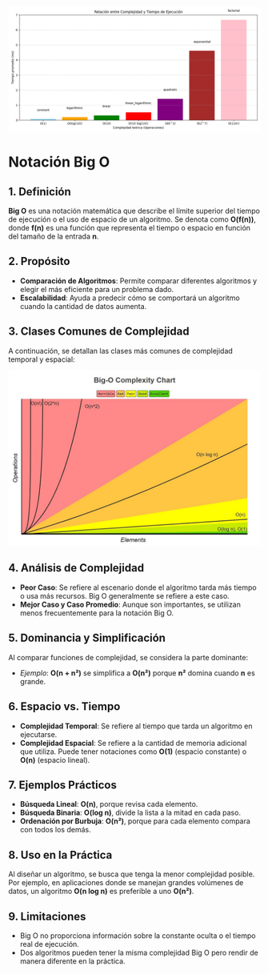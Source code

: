 ![Alt text](assets/Figure_1.png)

# Notación Big O

## 1. Definición

**Big O** es una notación matemática que describe el límite superior del tiempo de ejecución o el uso de espacio de un algoritmo. Se denota como **O(f(n))**, donde **f(n)** es una función que representa el tiempo o espacio en función del tamaño de la entrada **n**.

## 2. Propósito

- **Comparación de Algoritmos**: Permite comparar diferentes algoritmos y elegir el más eficiente para un problema dado.
- **Escalabilidad**: Ayuda a predecir cómo se comportará un algoritmo cuando la cantidad de datos aumenta.

## 3. Clases Comunes de Complejidad

A continuación, se detallan las clases más comunes de complejidad temporal y espacial:

![Alt text](assets/image.png)

## 4. Análisis de Complejidad

- **Peor Caso**: Se refiere al escenario donde el algoritmo tarda más tiempo o usa más recursos. Big O generalmente se refiere a este caso.
- **Mejor Caso y Caso Promedio**: Aunque son importantes, se utilizan menos frecuentemente para la notación Big O.

## 5. Dominancia y Simplificación

Al comparar funciones de complejidad, se considera la parte dominante:

- *Ejemplo*: **O(n + n²)** se simplifica a **O(n²)** porque **n²** domina cuando **n** es grande.

## 6. Espacio vs. Tiempo

- **Complejidad Temporal**: Se refiere al tiempo que tarda un algoritmo en ejecutarse.
- **Complejidad Espacial**: Se refiere a la cantidad de memoria adicional que utiliza. Puede tener notaciones como **O(1)** (espacio constante) o **O(n)** (espacio lineal).

## 7. Ejemplos Prácticos

- **Búsqueda Lineal**: **O(n)**, porque revisa cada elemento.
- **Búsqueda Binaria**: **O(log n)**, divide la lista a la mitad en cada paso.
- **Ordenación por Burbuja**: **O(n²)**, porque para cada elemento compara con todos los demás.

## 8. Uso en la Práctica

Al diseñar un algoritmo, se busca que tenga la menor complejidad posible. Por ejemplo, en aplicaciones donde se manejan grandes volúmenes de datos, un algoritmo **O(n log n)** es preferible a uno **O(n²)**.

## 9. Limitaciones

- Big O no proporciona información sobre la constante oculta o el tiempo real de ejecución.
- Dos algoritmos pueden tener la misma complejidad Big O pero rendir de manera diferente en la práctica.